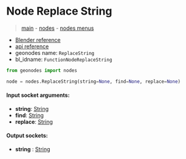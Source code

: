 # Node Replace String

> [main](../structure.md) - [nodes](nodes.md) - [nodes menus](nodes_menus.md)

- [Blender reference](https://docs.blender.org/manual/en/latest/modeling/geometry_nodes/text/replace_string.html)
- [api reference](https://docs.blender.org/api/current/bpy.types.FunctionNodeReplaceString.html)
- geonodes name: `ReplaceString`
- bl_idname: `FunctionNodeReplaceString`

```python
from geonodes import nodes

node = nodes.ReplaceString(string=None, find=None, replace=None)
```

#### Input socket arguments:

- **string**: [String](String.md)
- **find**: [String](String.md)
- **replace**: [String](String.md)

#### Output sockets:

- **string** : [String](String.md)

